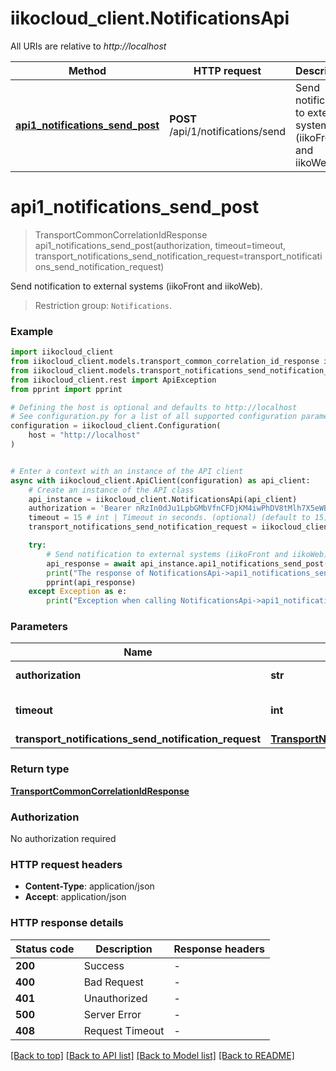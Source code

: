 # iikocloud_client.NotificationsApi

All URIs are relative to *http://localhost*

Method | HTTP request | Description
------------- | ------------- | -------------
[**api1_notifications_send_post**](NotificationsApi.md#api1_notifications_send_post) | **POST** /api/1/notifications/send | Send notification to external systems (iikoFront and iikoWeb).


# **api1_notifications_send_post**
> TransportCommonCorrelationIdResponse api1_notifications_send_post(authorization, timeout=timeout, transport_notifications_send_notification_request=transport_notifications_send_notification_request)

Send notification to external systems (iikoFront and iikoWeb).



 > Restriction group: `Notifications`.

### Example


```python
import iikocloud_client
from iikocloud_client.models.transport_common_correlation_id_response import TransportCommonCorrelationIdResponse
from iikocloud_client.models.transport_notifications_send_notification_request import TransportNotificationsSendNotificationRequest
from iikocloud_client.rest import ApiException
from pprint import pprint

# Defining the host is optional and defaults to http://localhost
# See configuration.py for a list of all supported configuration parameters.
configuration = iikocloud_client.Configuration(
    host = "http://localhost"
)


# Enter a context with an instance of the API client
async with iikocloud_client.ApiClient(configuration) as api_client:
    # Create an instance of the API class
    api_instance = iikocloud_client.NotificationsApi(api_client)
    authorization = 'Bearer nRzIn0dJu1LpbGMbVfnCFDjKM4iwPhDV8tMlh7X5eWBR64iw' # str | Authorization token.
    timeout = 15 # int | Timeout in seconds. (optional) (default to 15)
    transport_notifications_send_notification_request = iikocloud_client.TransportNotificationsSendNotificationRequest() # TransportNotificationsSendNotificationRequest |  (optional)

    try:
        # Send notification to external systems (iikoFront and iikoWeb).
        api_response = await api_instance.api1_notifications_send_post(authorization, timeout=timeout, transport_notifications_send_notification_request=transport_notifications_send_notification_request)
        print("The response of NotificationsApi->api1_notifications_send_post:\n")
        pprint(api_response)
    except Exception as e:
        print("Exception when calling NotificationsApi->api1_notifications_send_post: %s\n" % e)
```



### Parameters


Name | Type | Description  | Notes
------------- | ------------- | ------------- | -------------
 **authorization** | **str**| Authorization token. | 
 **timeout** | **int**| Timeout in seconds. | [optional] [default to 15]
 **transport_notifications_send_notification_request** | [**TransportNotificationsSendNotificationRequest**](TransportNotificationsSendNotificationRequest.md)|  | [optional] 

### Return type

[**TransportCommonCorrelationIdResponse**](TransportCommonCorrelationIdResponse.md)

### Authorization

No authorization required

### HTTP request headers

 - **Content-Type**: application/json
 - **Accept**: application/json

### HTTP response details

| Status code | Description | Response headers |
|-------------|-------------|------------------|
**200** | Success |  -  |
**400** | Bad Request |  -  |
**401** | Unauthorized |  -  |
**500** | Server Error |  -  |
**408** | Request Timeout |  -  |

[[Back to top]](#) [[Back to API list]](../README.md#documentation-for-api-endpoints) [[Back to Model list]](../README.md#documentation-for-models) [[Back to README]](../README.md)

